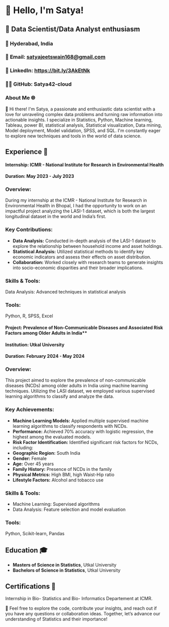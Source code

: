 # 👋 Hello, I'm Satya!

## 🚀 Data Scientist/Data Analyst enthusiasm

### 📍 **Hyderabad, India**
### 📧 **Email:** satyajeetswain168@gmail.com
### 🔗 **LinkedIn:** https://bit.ly/3AkEtNk
### 👨‍💻 **GitHub:** Satya42-cloud


### About Me 🌐
👋 Hi there! I'm Satya, a passionate and enthusiastic data scientist with a love for unraveling complex data problems and turning raw information into actionable insights. I specialize in Statistics, Python, Machine learning, Tableau, power BI, statistical analysis, Statistical visualization, Data mining, Model deployment, Model validation, SPSS, and SQL. I'm constantly eager to explore new techniques and tools in the world of data science.


## Experience 🌟
#### **Internship:** ICMR - National Institute for Research in Environmental Health
#### **Duration:** May 2023 - July 2023

### Overview:
During my internship at the ICMR - National Institute for Research in Environmental Health in Bhopal, I had the opportunity to work on an impactful project analyzing the LASI-1 dataset, which is both the largest longitudinal dataset in the world and India’s first.

### Key Contributions:
- **Data Analysis:** Conducted in-depth analysis of the LASI-1 dataset to explore the relationship between household income and asset holdings.
- **Statistical Analysis:** Utilized statistical methods to identify key economic indicators and assess their effects on asset distribution.
- **Collaboration:** Worked closely with research teams to generate insights into socio-economic disparities and their broader implications.

### Skills & Tools:
Data Analysis: Advanced techniques in statistical analysis

### Tools: 
Python, R, SPSS, Excel


#### Project: Prevalence of Non-Communicable Diseases and Associated Risk Factors among Older Adults in India**
#### Institution: Utkal University
#### Duration: February 2024 - May 2024

### Overview:
This project aimed to explore the prevalence of non-communicable diseases (NCDs) among older adults in India using machine learning techniques. Utilizing the LASI dataset, we employed various supervised learning algorithms to classify and analyze the data.

### Key Achievements:
- **Machine Learning Models:** Applied multiple supervised machine learning algorithms to classify respondents with NCDs.
- **Performance:** Achieved 70% accuracy with logistic regression, the highest among the evaluated models.
- **Risk Factor Identification:** Identified significant risk factors for NCDs, including:
- **Geographic Region:** South India
- **Gender:** Female
- **Age:** Over 45 years
- **Family History:** Presence of NCDs in the family
- **Physical Metrics:** High BMI, high Waist-Hip ratio
- **Lifestyle Factors:** Alcohol and tobacco use
### Skills & Tools:
- Machine Learning: Supervised algorithms
- Data Analysis: Feature selection and model evaluation
### Tools: 
Python, Scikit-learn, Pandas


## Education 🎓
- **Masters of Science in Statistics**, Utkal University
- **Bachelors of Science in Statistics**, Utkal University


## Certifications 📜
Internship in Bio- Statistics and Bio- Informatics Departement at ICMR.

🔗 Feel free to explore the code, contribute your insights, and reach out if you have any questions or collaboration ideas. Together, let’s advance our understanding of Statistics and their importance!
